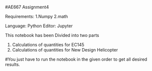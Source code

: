 #AE667 Assignment4

Requirements:
1.Numpy
2.math

Language: Python
Editor: Jupyter

This notebook has been Divided into two parts
1. Calculations of quantities for EC145
2. Calculations of quantities for New Design Helicopter

#You just have to run the notebook in the given order to get all desired results. 
